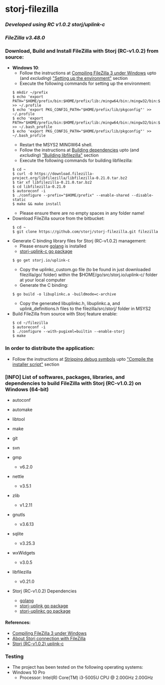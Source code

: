 # storj-filezilla
### *Developed using RC v1.0.2 storj/uplink-c*
### *FileZilla v3.48.0*

### Download, Build and Install FileZilla with Storj (RC-v1.0.2) from source:
* **Windows 10**:
    - Follow the instructions at [Compiling FileZilla 3 under Windows](https://wiki.filezilla-project.org/wiki/index.php?title=Compiling_FileZilla_3_under_Windows&oldid=51076 ) upto (and *excluding*) ["Setting up the environment"](https://wiki.filezilla-project.org/wiki/index.php?title=Compiling_FileZilla_3_under_Windows&oldid=51076#Setting_up_the_environment ) section
	- Execute the following commands for setting up the environment:
	```
    $ mkdir ~/prefix
	$ echo 'export PATH="$HOME/prefix/bin:$HOME/prefix/lib:/mingw64/bin:/mingw32/bin:$PATH"' >> ~/.profile
	$ echo 'export PKG_CONFIG_PATH="$HOME/prefix/lib/pkgconfig"' >> ~/.profile
	$ echo 'export PATH="$HOME/prefix/bin:$HOME/prefix/lib:/mingw64/bin:/mingw32/bin:$PATH"' >> ~/.bash_profile
	$ echo 'export PKG_CONFIG_PATH="$HOME/prefix/lib/pkgconfig"' >> ~/.bash_profile
    ```
	- Restart the MSYS2 MINGW64 shell.
	- Follow the instructions at [Building dependencies](https://wiki.filezilla-project.org/wiki/index.php?title=Compiling_FileZilla_3_under_Windows&oldid=51076#Building_dependencies ) upto (and *excluding*) ["Building libfilezilla"](https://wiki.filezilla-project.org/wiki/index.php?title=Compiling_FileZilla_3_under_Windows&oldid=51076#Building_libfilezilla ) section
	- Execute the following commands for building libfilezilla:
	```
    $ cd ~
	$ curl -O https://download.filezilla-project.org/libfilezilla/libfilezilla-0.21.0.tar.bz2
	$ tar xf libfilezilla-0.21.0.tar.bz2
	$ cd libfilezilla-0.21.0
	$ autoreconf -i 
	$ ./configure --prefix="$HOME/prefix" --enable-shared --disable-static
	$ make && make install
    ```
	- Please ensure there are no empty spaces in any folder name!
* Download FileZilla source from the bitbucket:
    ```
    $ cd ~
	$ git clone https://github.com/storj/storj-filezilla.git filezilla
    ```
* Generate C binding library files for Storj (RC-v1.0.2) management:
    - Please ensure [golang](https://golang.org/doc/install) is installed
    - [storj-uplink-c go package](https://github.com/storj/uplink-c )
    ```
    $ go get storj.io/uplink-c
    ```
    - Copy the uplinkc_custom.go file (to be found in just downloaded filezilla/go/ folder) within the $HOME/go/src/storj.io/uplink-c/ folder at your local computer
    - Generate the C binding:
    ```
    $ go build -o libuplinkc.a -buildmode=c-archive
    ```
    - Copy the generated libuplinkc.h, libuplinkc.a, and uplink_definitions.h files to the filezilla/src/storj/ folder in MSYS2
* Build FileZilla from source with Storj feature enable:
	```
    $ cd ~/filezilla
	$ autoreconf -i
	$ ./configure --with-pugixml=builtin --enable-storj
	$ make
    ```
	
### In order to distribute the application:
- Follow the instructions at [Stripping debug symbols](https://wiki.filezilla-project.org/wiki/index.php?title=Compiling_FileZilla_3_under_Windows&oldid=51076#Stripping_debug_symbols) upto ["Compile the installer script"](https://wiki.filezilla-project.org/wiki/index.php?title=Compiling_FileZilla_3_under_Windows&oldid=51076#Compile_the_installer_script ) section
	

### [INFO] List of softwares, packages, libraries, and dependencies to build FileZilla with Storj (RC-v1.0.2) on Windows (64-bit)
* autoconf
* automake
* libtool
* make
* git
* svn
* gmp 
    - v6.2.0
* nettle
    - v3.5.1
* zlib
    - v1.2.11
* gnutls
    - v3.6.13
* sqlite
    - v3.25.3
* wxWidgets
    - v3.0.5
* libfilezilla
    - v0.21.0

* Storj (RC-v1.0.2) Dependencies
    - [golang](https://golang.org/doc/install)
    - [storj-uplink go package](https://github.com/storj/uplink )
    - [storj-uplinkc go package](https://github.com/storj/uplink-c )

#### References:
* [Compiling FileZilla 3 under Windows](https://wiki.filezilla-project.org/wiki/index.php?title=Compiling_FileZilla_3_under_Windows&oldid=51076)
* [About Storj connection with FileZilla](https://wiki.filezilla-project.org/Storj)
* [Storj (RC-v1.0.2) uplink-c](https://github.com/storj/uplink-c)

### Testing
* The project has been tested on the following operating systems:
 * Windows 10 Pro
    * Processor: Intel(R) Core(TM) i3-5005U CPU @ 2.00GHz 2.00GHz
